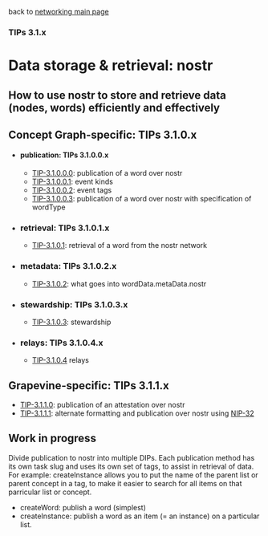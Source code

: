 back to [networking main page](https://github.com/wds4/tapestry-protocol/blob/main/tips/networking/README.md)

### TIPs 3.1.x

Data storage & retrieval: nostr
=====
How to use nostr to store and retrieve data (nodes, words) efficiently and effectively
-----

## Concept Graph-specific: TIPs 3.1.0.x

- #### publication: TIPs 3.1.0.0.x
  - [TIP-3.1.0.0.0](publication.md): publication of a word over nostr
  - [TIP-3.1.0.0.1](kinds.md): event kinds
  - [TIP-3.1.0.0.2](tags.md): event tags
  - [TIP-3.1.0.0.3](publicationByWordType.md): publication of a word over nostr with specification of wordType

- ### retrieval: TIPs 3.1.0.1.x
  - [TIP-3.1.0.1](retrieval.md): retrieval of a word from the nostr network

- ### metadata: TIPs 3.1.0.2.x
  - [TIP-3.1.0.2](.md): what goes into wordData.metaData.nostr

- ### stewardship: TIPs 3.1.0.3.x
  - [TIP-3.1.0.3](.md): stewardship

- ### relays: TIPs 3.1.0.4.x
  - [TIP-3.1.0.4](relays.md) relays

## Grapevine-specific: TIPs 3.1.1.x

- [TIP-3.1.1.0](.md): publication of an attestation over nostr
- [TIP-3.1.1.1](.md): alternate formatting and publication over nostr using [NIP-32](https://github.com/staab/nips/blob/nip-32-labeling/32.md)

## Work in progress

Divide publication to nostr into multiple DIPs. Each publication method has its own task slug and uses its own set of tags, to assist in retrieval of data. For example: createInstance allows you to put the name of the parent list or parent concept in a tag, to make it easier to search for all items on that parricular list or concept.

- createWord: publish a word (simplest)
- createInstance: publish a word as an item (= an instance) on a particular list. 
